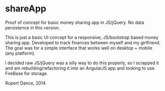 shareApp
========

Proof of concept for basic money sharing app in JS/jQuery. No data persistence in this version.

This is just a basic UI concept for a responsive, JS/bootstrap based money sharing app. Developed to track finances between myself and my girlfriend. The goal was for a simple interface that works well on desktop + mobile (any platform). 

I decided raw JS/jQuery was a silly way to do this properly, so I scrapped it and am rebuilding/refactoring it into an AngularJS app and looking to use FireBase for storage.

Rupert Dance, 2014
